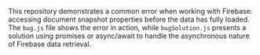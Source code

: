 This repository demonstrates a common error when working with Firebase: accessing document snapshot properties before the data has fully loaded. The `bug.js` file shows the error in action, while `bugSolution.js` presents a solution using promises or async/await to handle the asynchronous nature of Firebase data retrieval.